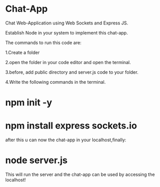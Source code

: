 # Chat-App
Chat Web-Application using Web Sockets and Express JS.

Establish Node in your system to implement this chat-app.

The commands to run this code are:

1.Create a folder

2.open the folder in your code editor and open the terminal.

3.before, add public directory and server.js code to your folder.

4.Write the following commands in the terminal.

# npm init -y
# npm install express sockets.io
after this u can now the chat-app in your localhost,finally:
# node server.js
This will run the server and the chat-app can be used by accessing the localhost!
